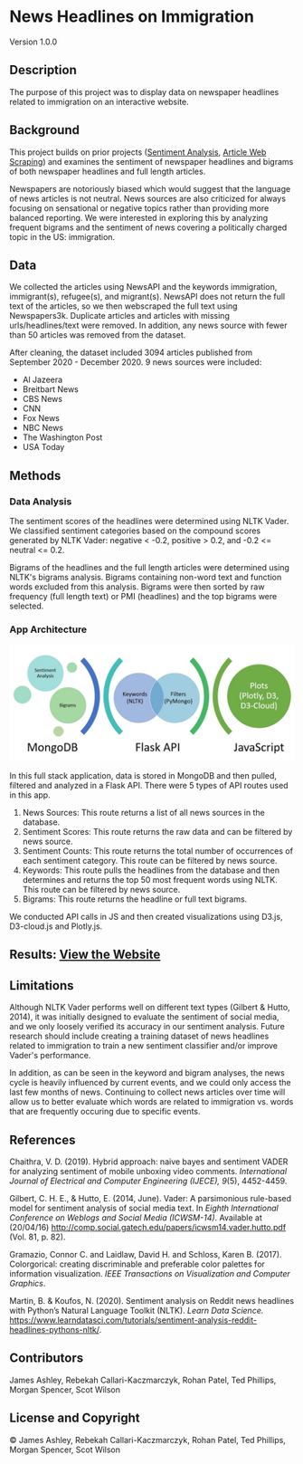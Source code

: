 # News Headlines on Immigration
Version 1.0.0

## Description
The purpose of this project was to display data on newspaper headlines related to immigration on an interactive website.

## Background
This project builds on prior projects ([Sentiment Analysis](https://github.com/James-Ashley/sentiment_analysis), [Article Web Scraping](https://github.com/James-Ashley/News_Full_Text_Articles)) and examines the sentiment of newspaper headlines and bigrams of both newspaper headlines and full length articles. 

Newspapers are notoriously biased which would suggest that the language of news articles is not neutral. News sources are also criticized for always focusing on sensational or negative topics rather than providing more balanced reporting. We were interested in exploring this by analyzing frequent bigrams and the sentiment of news covering a politically charged topic in the US: immigration.

## Data
We collected the articles using NewsAPI and the keywords immigration, immigrant(s), refugee(s), and migrant(s). NewsAPI does not return the full text of the articles, so we then webscraped the full text using Newspapers3k. Duplicate articles and articles with missing urls/headlines/text were removed. In addition, any news source with fewer than 50 articles was removed from the dataset. 

After cleaning, the dataset included 3094 articles published from September 2020 - December 2020. 9 news sources were included:
* Al Jazeera
* Breitbart News
* CBS News
* CNN
* Fox News
* NBC News 
* The Washington Post
* USA Today

## Methods
### Data Analysis
The sentiment scores of the headlines were determined using NLTK Vader. We classified sentiment categories based on the compound scores generated by NLTK Vader: negative < -0.2, positive > 0.2, and -0.2 <= neutral <= 0.2.

Bigrams of the headlines and the full length articles were determined using NLTK's bigrams analysis. Bigrams containing non-word text and function words excluded from this analysis. Bigrams were then sorted by raw frequency (full length text) or PMI (headlines) and the top bigrams were selected. 

### App Architecture
![alt text](https://github.com/James-Ashley/sentiment-analysis-dashboard/blob/main/static/images/architecture.jpg "App Architecture")

In this full stack application, data is stored in MongoDB and then pulled, filtered and analyzed in a Flask API. There were 5 types of API routes used in this app.
1. News Sources: This route returns a list of all news sources in the database.
2. Sentiment Scores: This route returns the raw data and can be filtered by news source.
3. Sentiment Counts: This route returns the total number of occurrences of each sentiment category. This route can be filtered by news source.
4. Keywords: This route pulls the headlines from the database and then determines and returns the top 50 most frequent words using NLTK. This route can be filtered by news source.
5. Bigrams: This route returns the headline or full text bigrams.

We conducted API calls in JS and then created visualizations using D3.js, D3-cloud.js and Plotly.js.

## Results: [View the Website](https://immigrant-headlines-sentiment.herokuapp.com/)

## Limitations
Although NLTK Vader performs well on different text types (Gilbert & Hutto, 2014), it was initially designed to evaluate the sentiment of social media, and we only loosely verified its accuracy in our sentiment analysis. Future research should include creating a training dataset of news headlines related to immigration to train a new sentiment classifier and/or improve Vader's performance.

In addition, as can be seen in the keyword and bigram analyses, the news cycle is heavily influenced by current events, and we could only access the last few months of news. Continuing to collect news articles over time will allow us to better evaluate which words are related to immigration vs. words that are frequently occuring due to specific events.

## References 
Chaithra, V. D. (2019). Hybrid approach: naive bayes and sentiment VADER for analyzing sentiment of mobile unboxing video comments. *International Journal of Electrical and Computer Engineering (IJECE), 9*(5), 4452-4459.

Gilbert, C. H. E., & Hutto, E. (2014, June). Vader: A parsimonious rule-based model for sentiment analysis of social media text. In *Eighth International Conference on Weblogs and Social Media (ICWSM-14)*. Available at (20/04/16) http://comp.social.gatech.edu/papers/icwsm14.vader.hutto.pdf (Vol. 81, p. 82).

Gramazio, Connor C. and Laidlaw, David H. and Schloss, Karen B. (2017). Colorgorical: creating discriminable and preferable color palettes for information visualization. *IEEE Transactions on Visualization and Computer Graphics*.

Martin, B. & Koufos, N. (2020). Sentiment analysis on Reddit news headlines with Python’s Natural Language Toolkit (NLTK). *Learn Data Science.* https://www.learndatasci.com/tutorials/sentiment-analysis-reddit-headlines-pythons-nltk/.


## Contributors
James Ashley, Rebekah Callari-Kaczmarczyk, Rohan Patel, Ted Phillips, Morgan Spencer, Scot Wilson

## License and Copyright
&copy; James Ashley, Rebekah Callari-Kaczmarczyk, Rohan Patel, Ted Phillips, Morgan Spencer, Scot Wilson
